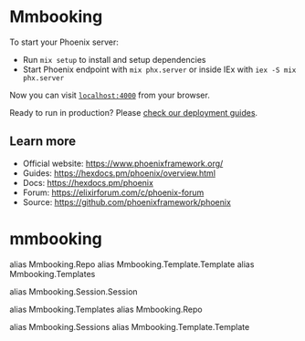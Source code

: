# Mmbooking

To start your Phoenix server:

  * Run `mix setup` to install and setup dependencies
  * Start Phoenix endpoint with `mix phx.server` or inside IEx with `iex -S mix phx.server`

Now you can visit [`localhost:4000`](http://localhost:4000) from your browser.

Ready to run in production? Please [check our deployment guides](https://hexdocs.pm/phoenix/deployment.html).

## Learn more

  * Official website: https://www.phoenixframework.org/
  * Guides: https://hexdocs.pm/phoenix/overview.html
  * Docs: https://hexdocs.pm/phoenix
  * Forum: https://elixirforum.com/c/phoenix-forum
  * Source: https://github.com/phoenixframework/phoenix
# mmbooking


alias Mmbooking.Repo
alias Mmbooking.Template.Template
alias Mmbooking.Templates

alias Mmbooking.Session.Session

 alias Mmbooking.Templates
  alias Mmbooking.Repo

  alias Mmbooking.Sessions
  alias Mmbooking.Template.Template